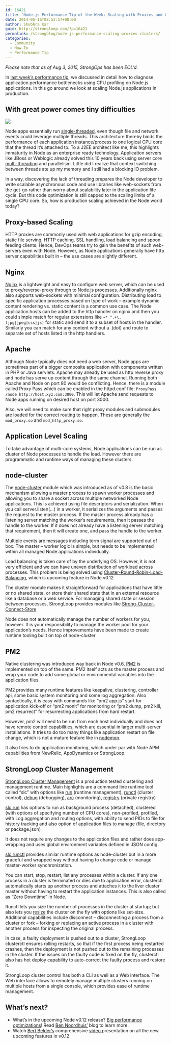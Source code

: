 ```yaml
---
id: 16421
title: 'Node.js Performance Tip of the Week: Scaling with Proxies and Clusters'
date: 2014-05-16T08:53:17+00:00
author: Shubhra Kar
guid: http://strongloop.com/?p=16421
permalink: /strongblog/node-js-performance-scaling-proxies-clusters/
categories:
  - Community
  - How-To
  - Performance Tip
---
```

_Please note that as of Aug 3, 2015, StrongOps has been EOL&#8217;d._

In [last week’s performance tip](http://strongloop.com/strongblog/node-js-performance-tip-cpu-profiler/), we discussed in detail how to diagnose application performance bottlenecks using CPU profiling on Node.js applications. In this go around we look at scaling Node.js applications in production.

## **With great power comes tiny difficulties**

<img class="aligncenter size-full wp-image-16429" src="https://strongloop.com/wp-content/uploads/2014/05/hulk1.jpg"  />

Node apps essentially run [single-threaded](http://en.wikipedia.org/wiki/Single_threading), even though file and network events could leverage multiple threads. This architecture thereby binds the performance of each application instance/process to one logical CPU core that the thread it&#8217;s attached to. To a J2EE architect like me, this highlights immaturity in Node as an enterprise ready technology. Application servers like JBoss or Weblogic already solved this 10 years back using server core [multi-threading](http://en.wikipedia.org/wiki/Multithreading_(computer_architecture)) and parallelism. Little did I realize that context switching between threads ate up my memory and I still had a blocking IO problem.

In a way, discovering the lack of threading prepares the Node developer to write scalable asynchronous code and use libraries like web-sockets from the get-go rather than worry about scalability later in the application life cycle. But this code optimization is still capped to the scaling limits of a single CPU core. So, how is production scaling achieved in the Node world today?<!--more-->

## **Proxy-based Scaling**

HTTP proxies are commonly used with web applications for gzip encoding, static file serving, HTTP caching, SSL handling, load balancing and spoon feeding clients. Hence, DevOps teams try to gain the benefits of such web-servers even with Node. However, as Node applications generally have http server capabilities built in &#8211; the use cases are slightly different.

## **Nginx**

[Nginx](http://wiki.nginx.org/Main) is a lightweight and easy to configure web server, which can be used to proxy/reverse-proxy through to Node.js processes. Additionally nginx also supports web-sockets with minimal configuration. Distributing load to specific application processes based on type of work &#8211; example dynamic content rendering vs. static content is a common use case. The Node application hosts can be added to the http handler on nginx and then you could simple match for regular extensions like `~* ^.+\.(jpg|jpeg|css|js)` for static and send it to a subset of hosts in the handler. Similarly you can match for any content without a .(dot) and route to separate set of hosts listed in the http handlers.

## **Apache**

Although Node typically does not need a web server, Node apps are sometimes part of a bigger composite application with components written in PHP or Java servlets. Apache may already be used as http reverse proxy and node has serve up content through the same channel. Running both Apache and Node on port 80 would be conflicting. Hence, there is a module called Proxy Pass which can be enabled in the httpd.conf file: `ProxyPass /node http://host.xyz.com:3000`. This will let Apache send requests to Node apps running on desired host on port 3000.

Also, we will need to make sure that right proxy modules and submodules are loaded for the correct routing to happen. These are generally the `mod_proxy.so` and `mod_http_proxy.so`.

## **Application Level Scaling**

To take advantage of multi-core systems, Node applications can be run as cluster of Node processes to handle the load. However there are programmatic and runtime ways of managing these clusters.

## **node-cluster**

The [node-cluster](http://nodejs.org/api/cluster.html) module which was introduced as of v0.8 is the basic mechanism allowing a master process to spawn worker processes and allowing you to share a socket across multiple networked Node applications. This is achieved using file descriptors and serialization. When you call server.listen(&#8230;) in a worker, it serializes the arguments and passes the request to the master process. If the master process already has a listening server matching the worker&#8217;s requirements, then it passes the handle to the worker. If it does not already have a listening server matching that requirement, then it will create one, and pass the handle to the worker.

Multiple events are messages including term signal are supported out of box. The master &#8211; worker logic is simple, but needs to be implemented within all managed Node applications individually.

Load balancing is taken care of by the underlying OS. However, it is not very efficient and we can have uneven distribution of workload across processes. This problem is being solved using [Cluster-Round-Robin-Load-Balancing](http://strongloop.com/strongblog/whats-new-in-node-js-v0-12-cluster-round-robin-load-balancing/), which is upcoming feature in Node v0.12

The cluster module makes it straightforward for applications that have little or no shared state, or store their shared state that in an external resource like a database or a web service. For managing shared state or session between processes, StrongLoop provides modules like [Strong-Cluster-Connect-Store](http://docs.strongloop.com/display/SLC/Strong+Cluster+Connect+Store)

Node does not automatically manage the number of workers for you, however. It is your responsibility to manage the worker pool for your application&#8217;s needs. Hence improvements have been made to create runtime tooling built on top of node-cluster

## **PM2**

Native clustering was introduced way back in Node v0.6, [PM2](https://github.com/Unitech/pm2) is implemented on top of the same. PM2 itself acts as the master process and wrap your code to add some global or environmental variables into the application files.

PM2 provides many runtime features like keepalive, clustering, controller api, some basic system monitoring and some log aggregation. Also syntactically, it is easy with commands like “pm2 app.js” start for application kick-off or “pm2 monit” for monitoring or “pm2 dump, pm2 kill, pm2 resurrect” for resurrecting applications from hard restart.

However, pm2 will need to be run from each host individually and does not have remote control capabilities, which are essential in larger multi-server installations. It tries to do too many things like application restart on file change, which is not a mature feature like in [nodemon](https://github.com/remy/nodemon).

It also tries to do application monitoring, which under par with Node APM capabilities from NewRelic, AppDynamics or StrongLoop.

## **StrongLoop Cluster Management**

[StrongLoop Cluster Management](http://docs.strongloop.com/display/NODE/Controlling+an+application+cluster) is a production tested clustering and management runtime. Main highlights are a command line runtime tool called “slc” with options like [run](http://docs.strongloop.com/display/SLC/Running+apps+with+slc) (runtime management), [runctl](http://docs.strongloop.com/display/NODE/slc+runctl) (cluster control), [debug](http://docs.strongloop.com/display/SLC/Debugging+applications) (debugging), [arc](http://docs.strongloop.com/display/SLC/Viewing+metrics+with+Arc) (monitoring), [registry](http://docs.strongloop.com/display/NODE/slc+registry) (private registry)

[slc run](http://docs.strongloop.com/display/SLC/Running+apps+with+slc) has options to run as background process (detached), clustered (with options of specifying number of CPU cores), non-profiled, profiled, with Log aggregation and routing options, with ability to send PIDs to file for history tracking and also option of application files to manage (file, directory or package.json)

It does not require any changes to the application files and rather does app-wrapping and uses global environment variables defined in JSON config.

[slc runctl](http://docs.strongloop.com/display/NODE/slc+runctl) provides similar runtime options as node-cluster but in a more graceful and wrapped way without having to change code or manage master-worker synchronization.

You can start, stop, restart, list any processes within a cluster. If any one process in a cluster is terminated or dies due to application error, clusterctl automatically starts up another process and attaches it to the liver cluster master without having to restart the application instances. This is also called as “Zero Downtime” in Node.

Runctl lets you size the number of processes in the cluster at startup; but also lets you [resize](http://docs.strongloop.com/display/SLC/Control+an+application+cluster) the cluster on the fly with options like set-size. Additional capabilities include disconnect &#8211; disconnecting a process from a cluster or fork &#8211; forking or replacing an active process in a cluster with another process for inspecting the original process.

In case, a faulty deployment is pushed out to a cluster, StrongLoop clusterctl ensures rolling restarts, so that if the first process being restarted crashes, then the deployment is not pushed out to the remaining processes in the cluster. If the issues on the faulty code is fixed on the fly, clusterctl also has hot deploy capability to auto-correct the faulty process and restore it.

StrongLoop cluster control has both a CLI as well as a Web interface. The Web interface allows to remotely manage multiple clusters running on multiple hosts from a single console, which provides ease of runtime management.

## **What’s next?**

<ul>
<li>What’s in the upcoming Node v0.12 release? <a href="http://strongloop.com/strongblog/performance-node-js-v-0-12-whats-new/">Big performance optimizations</a>! Read <a href="https://github.com/bnoordhuis">Ben Noordhuis’</a> blog to learn more.</span>
</li>
<li>Watch <a href="https://github.com/piscisaureus">Bert Belder’s</a> comprehensive <a href="http://strongloop.com/developers/videos/#whats-new-in-nodejs-v012">video </a>presentation on all the new upcoming features in v0.12</span>
</li>
</ul>
